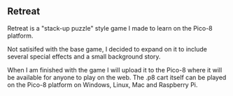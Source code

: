 ## Retreat

Retreat is a "stack-up puzzle" style game I made to learn on the Pico-8 platform. 

Not satisifed with the base game, I decided to expand on it to include several special effects and a small background story.

When I am finished with the game I will upload it to the Pico-8 where it will be available for anyone to play on the web.
The .p8 cart itself can be played on the Pico-8 platform on Windows, Linux, Mac and Raspberry Pi.
